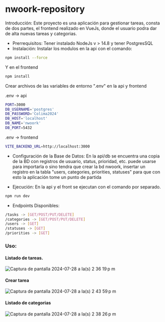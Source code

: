 # nwoork-repository

Introducción: Este proyecto es una aplicación para gestionar tareas, consta de dos partes, el frontend realizado en VueJs, donde el usuario podra dar de alta nuevas tareas y categorias.
- Prerrequisitos: Tener instalado NodeJs v > 14.8 y tener PostgresSQL
- Instalación: 
 Instalar los modulos en la api con el comando:
```sh
npm install --force
```
Y en el frontend
```sh
npm install
```

Crear archivos de las variables de entorno ".env" en la api y frontend

.env -> api
```sh
PORT=3000
DB_USERNAME='postgres'
DB_PASSWORD='Colima2024'
DB_HOST='localhost'
DB_NAME='nwoork'
DB_PORT=5432
```

.env -> frontend
```sh
VITE_BACKEND_URL=http://localhost:3000
```
 
- Configuración de la Base de Datos:
En la api/db se encuentra una copia de la BD con registros de usuario, status, prioridad, etc. puede usarse para importarla o sino tendra que crear la bd nwoork, insertar un registro en la tabla "users, categories, priorities, statuses" para que con esto la aplicación tome un punto de partida

- Ejecución:
En la api y el front se ejecutan con el comando por separado.
```sh
npm run dev
```
- Endpoints Disponibles: 
```sh
/tasks -> [GET/POST/PUT/DELETE]
/categories -> [GET/POST/PUT/DELETE]
/users -> [GET]
/statuses -> [GET]
/priorities -> [GET]
```
### Uso: 
#### Listado de tareas.

![Captura de pantalla 2024-07-28 a la(s) 2 36 19 p m](https://github.com/user-attachments/assets/869ae04e-46b0-49f1-ab29-ed86c9d3c9ab)

#### Crear tarea
![Captura de pantalla 2024-07-28 a la(s) 2 43 59 p m](https://github.com/user-attachments/assets/df7e5dc1-5653-4357-8892-69b9f17c3353)


#### Listado de categorias
![Captura de pantalla 2024-07-28 a la(s) 2 38 26 p m](https://github.com/user-attachments/assets/3c52e613-68d5-4433-9258-d5d85e861d4b)

